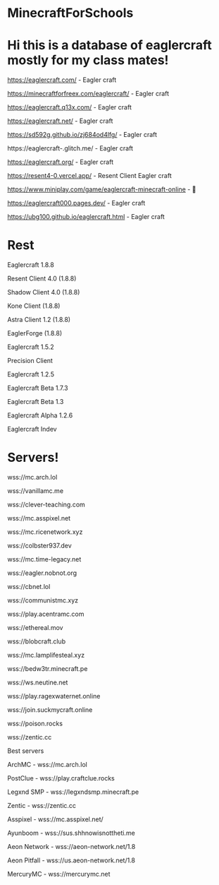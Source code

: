 # MinecraftForSchools

# Hi this is a database of eaglercraft mostly for my class mates!

https://eaglercraft.com/ - Eagler craft

https://minecraftforfreex.com/eaglercraft/ - Eagler craft

https://eaglercraft.q13x.com/ - Eagler craft

https://eaglercraft.net/ - Eagler craft

https://sd592g.github.io/zj684od4lfg/ - Eagler craft

https://eaglercraft-.glitch.me/ - Eagler craft

https://eaglercraft.org/ - Eagler craft

https://resent4-0.vercel.app/ - Resent Client Eagler craft

https://www.miniplay.com/game/eaglercraft-minecraft-online - 💩

https://eaglercraft000.pages.dev/ - Eagler craft

https://ubg100.github.io/eaglercraft.html - Eagler craft

# Rest

Eaglercraft 1.8.8

Resent Client 4.0 (1.8.8)

Shadow Client 4.0 (1.8.8)

Kone Client (1.8.8)

Astra Client 1.2 (1.8.8)

EaglerForge (1.8.8)

Eaglercraft 1.5.2

Precision Client

Eaglercraft 1.2.5

Eaglercraft Beta 1.7.3

Eaglercraft Beta 1.3

Eaglercraft Alpha 1.2.6

Eaglercraft Indev

# Servers!

wss://mc.arch.lol

wss://vanillamc.me

wss://clever-teaching.com

wss://mc.asspixel.net

wss://mc.ricenetwork.xyz

wss://colbster937.dev

wss://mc.time-legacy.net

wss://eagler.nobnot.org

wss://cbnet.lol

wss://communistmc.xyz

wss://play.acentramc.com

wss://ethereal.mov

wss://blobcraft.club

wss://mc.lamplifesteal.xyz

wss://bedw3tr.minecraft.pe

wss://ws.neutine.net

wss://play.ragexwaternet.online

wss://join.suckmycraft.online

wss://poison.rocks

wss://zentic.cc

Best servers

ArchMC - wss://mc.arch.lol

PostClue - wss://play.craftclue.rocks

Legxnd SMP - wss://legxndsmp.minecraft.pe

Zentic - wss://zentic.cc

Asspixel - wss://mc.asspixel.net/

Ayunboom - wss://sus.shhnowisnottheti.me

Aeon Network - wss://aeon-network.net/1.8

Aeon Pitfall - wss://us.aeon-network.net/1.8

MercuryMC - wss://mercurymc.net

